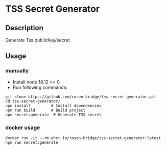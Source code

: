 # TSS Secret Generator
## Description

Generate Tss publicKey/secret

## Usage

### manually
- Install node 18.12 >= 0
- Run following commands:
```shell
git clone https://github.com/rosen-bridge/tss-secret-generator.git
cd tss-secret-generator/
npm install         # Install dependencies
npm run build       # Build project
npm secret:generate  # Generate TSS secret
```

### docker usage
```shell
docker run -it --rm ghcr.io/rosen-bridge/tss-secret-generator:latest npm run secret:generate
```
